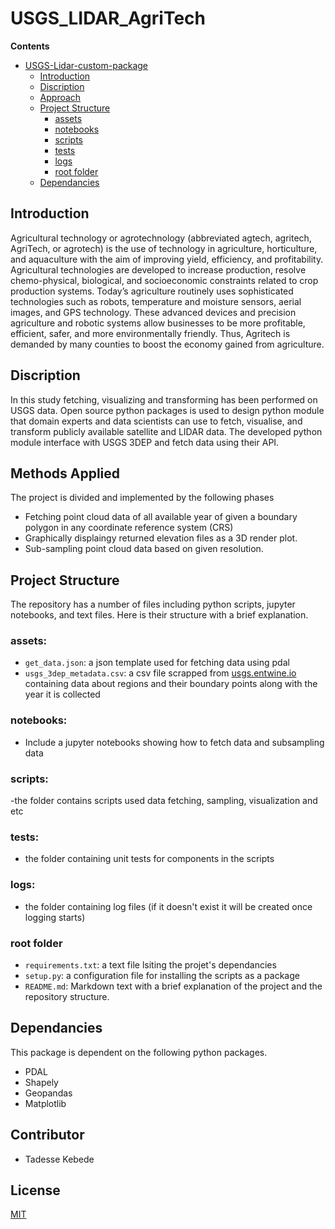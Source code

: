 # USGS_LIDAR_AgriTech

**Contents**

- [USGS-Lidar-custom-package](#USGS-Lidar-custom-package)
  - [Introduction](#introduction)
  - [Discription](#discription)
  - [Approach](#approach)
  - [Project Structure](#project-structure)
    - [assets](#assets)
    - [notebooks](#notebooks)
    - [scripts](#scripts)
    - [tests](#tests)
    - [logs](#log)
    - [root folder](#root-folder)
  - [Dependancies](#Dependancies)

## Introduction

Agricultural technology or agrotechnology (abbreviated agtech, agritech, AgriTech, or agrotech) is the use of technology in agriculture, horticulture, and aquaculture with the aim of improving yield, efficiency, and profitability. Agricultural technologies are developed to increase production, resolve chemo-physical, biological, and socioeconomic constraints related to crop production systems. Today’s agriculture routinely uses sophisticated technologies such as robots, temperature and moisture sensors, aerial images, and GPS technology. These advanced devices and precision agriculture and robotic systems allow businesses to be more profitable, efficient, safer, and more environmentally friendly. Thus, Agritech is demanded by many counties to boost the economy gained from agriculture.

## Discription
In this study fetching, visualizing and transforming has been performed on USGS data. Open source python packages is used to design python module that domain experts and data scientists can use to fetch, visualise, and transform publicly available satellite and LIDAR data. The developed python module interface with USGS 3DEP and fetch data using their API. 

## Methods Applied
The project is divided and implemented by the following phases
- Fetching point cloud data of all available year of given a boundary polygon in any coordinate reference system (CRS)
- Graphically displaingy returned elevation files as a 3D render plot.
- Sub-sampling point cloud data based on given resolution.

## Project Structure
The repository has a number of files including python scripts, jupyter notebooks, and text files. Here is their structure with a brief explanation.

### assets:
- `get_data.json`: a json template used for fetching data using pdal
- `usgs_3dep_metadata.csv`: a csv file scrapped from [usgs.entwine.io](https://usgs.entwine.io/) containing data about regions and their boundary points along with the year it is collected

### notebooks:
- Include a jupyter notebooks showing how to fetch data and subsampling data

### scripts:
-the folder contains scripts used data fetching, sampling, visualization and etc 
### tests:
- the folder containing unit tests for components in the scripts

### logs:
- the folder containing log files (if it doesn't exist it will be created once logging starts)

### root folder
- `requirements.txt`: a text file lsiting the projet's dependancies
- `setup.py`: a configuration file for installing the scripts as a package
- `README.md`: Markdown text with a brief explanation of the project and the repository structure.

## Dependancies
This package is dependent on the following python packages.
* PDAL
* Shapely
* Geopandas
* Matplotlib
## Contributor
- Tadesse Kebede
## License
[MIT](https://choosealicense.com/licenses/mit/)

